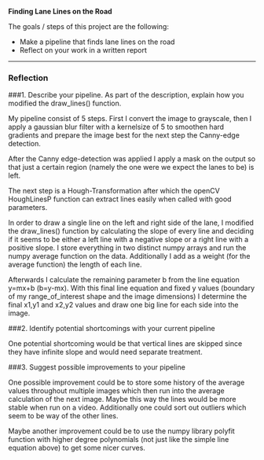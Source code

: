 **Finding Lane Lines on the Road**

The goals / steps of this project are the following:
* Make a pipeline that finds lane lines on the road
* Reflect on your work in a written report

---

### Reflection

###1. Describe your pipeline. As part of the description, explain how you modified the draw_lines() function.

My pipeline consist of 5 steps. First I convert the image to grayscale, then I apply a gaussian blur filter with a kernelsize of 5 to smoothen hard gradients and prepare the image best for the next step the Canny-edge detection.

After the Canny edge-detection was applied I apply a mask on the output so that just a certain region (namely the one were we expect the lanes to be) is left.

The next step is a Hough-Transformation after which the openCV HoughLinesP function can extract lines easily when called with good parameters.

In order to draw a single line on the left and right side of the lane, I modified the draw_lines() function by calculating the slope of every line and deciding if it seems to be either a left line with a negative slope or a right line with a positive slope. I store everything in two distinct numpy arrays and run the numpy average function on the data. Additionally I add as a weight (for the average function) the length of each line.

Afterwards I calculate the remaining parameter b from the line equation y=mx+b (b=y-mx). With this final line equation and fixed y values (boundary of my range_of_interest shape and the image dimensions) I determine the final x1,y1 and x2,y2 values and draw one big line for each side into the image.


###2. Identify potential shortcomings with your current pipeline

One potential shortcoming would be that vertical lines are skipped since they have infinite slope and would need separate treatment.


###3. Suggest possible improvements to your pipeline

One possible improvement could be to store some history of the average values throughout multiple images which then run into the average calculation of the next image. Maybe this way the lines would be more stable when run on a video. Additionally one could sort out outliers which seem to be way of the other lines.

Maybe another improvement could be to use the numpy library polyfit function with higher degree polynomials (not just like the simple line equation above) to get some nicer curves.

